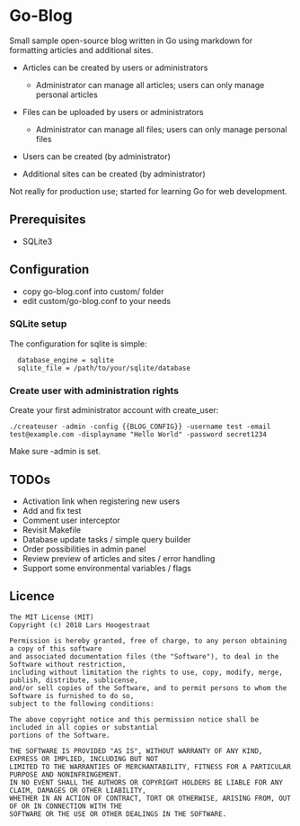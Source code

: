 Go-Blog
====

Small sample open-source blog written in Go using markdown for formatting articles and additional sites.

* Articles can be created by users or administrators
  * Administrator can manage all articles; users can only manage personal articles

* Files can be uploaded by users or administrators
  * Administrator can manage all files; users can only manage personal files

* Users can be created (by administrator)

* Additional sites can be created (by administrator)

Not really for production use; started for learning Go for web development.


Prerequisites
--------

 * SQLite3


Configuration
--------

 * copy go-blog.conf into custom/ folder
 * edit custom/go-blog.conf to your needs

### SQLite setup ###

The configuration for sqlite is simple:

~~~
  database_engine = sqlite
  sqlite_file = /path/to/your/sqlite/database
~~~


### Create user with administration rights ###

Create your first administrator account with create_user:
~~~
./createuser -admin -config {{BLOG_CONFIG}} -username test -email test@example.com -displayname "Hello World" -password secret1234
~~~

Make sure -admin is set.

TODOs
-----
 * Activation link when registering new users
 * Add and fix test
 * Comment user interceptor
 * Revisit Makefile
 * Database update tasks / simple query builder
 * Order possibilities in admin panel
 * Review preview of articles and sites / error handling
 * Support some environmental variables / flags

Licence
-------
    The MIT License (MIT)
    Copyright (c) 2018 Lars Hoogestraat

    Permission is hereby granted, free of charge, to any person obtaining a copy of this software
    and associated documentation files (the "Software"), to deal in the Software without restriction,
    including without limitation the rights to use, copy, modify, merge, publish, distribute, sublicense,
    and/or sell copies of the Software, and to permit persons to whom the Software is furnished to do so,
    subject to the following conditions:

    The above copyright notice and this permission notice shall be included in all copies or substantial
    portions of the Software.

    THE SOFTWARE IS PROVIDED "AS IS", WITHOUT WARRANTY OF ANY KIND, EXPRESS OR IMPLIED, INCLUDING BUT NOT
    LIMITED TO THE WARRANTIES OF MERCHANTABILITY, FITNESS FOR A PARTICULAR PURPOSE AND NONINFRINGEMENT.
    IN NO EVENT SHALL THE AUTHORS OR COPYRIGHT HOLDERS BE LIABLE FOR ANY CLAIM, DAMAGES OR OTHER LIABILITY,
    WHETHER IN AN ACTION OF CONTRACT, TORT OR OTHERWISE, ARISING FROM, OUT OF OR IN CONNECTION WITH THE
    SOFTWARE OR THE USE OR OTHER DEALINGS IN THE SOFTWARE.

